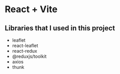 # React + Vite
## Libraries that I used in this project
- leaflet
- react-leaflet
- react-redux
- @reduxjs/toolkit
- axios
- thunk 

